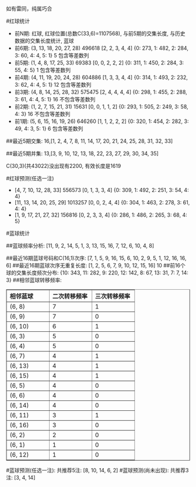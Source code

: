 <!-- 
.. title: 双色球2010131期(2010-11-09)数据分析报告
.. slug: slott-2010131-2010-11-09-report
.. date: 2010-11-10 08:00:00 UTC+08:00
.. tags: Lottery
.. link: 
.. description: 
.. type: text
-->

如有雷同，纯属巧合

<!-- TEASER_END-->

#红球统计

- 前N期: 红球, 红球位置(总数C(33,6)=1107568), 与前5期的交集长度, 与历史数据的交集长度统计, 蓝球
- 前6期: (3, 13, 18, 20, 27, 28) 496618 [2, 2, 3, 4, 4] {0: 273, 1: 482, 2: 284, 3: 60, 4: 4, 5: 1} 5 包含等差数列
- 前5期: (1, 4, 8, 17, 25, 33) 69383 [0, 0, 2, 2, 2] {0: 311, 1: 450, 2: 284, 3: 55, 4: 5} 1 包含等差数列
- 前4期: (4, 11, 19, 20, 24, 28) 604886 [1, 3, 3, 4, 4] {0: 314, 1: 493, 2: 232, 3: 62, 4: 4, 5: 1} 12 包含等差数列
- 前3期: (4, 8, 14, 25, 28, 32) 575475 [2, 4, 4, 4, 4] {0: 298, 1: 455, 2: 288, 3: 61, 4: 4, 5: 1} 16 不包含等差数列
- 前2期: (1, 2, 7, 15, 21, 31) 15631 [0, 0, 1, 1, 2] {0: 293, 1: 505, 2: 249, 3: 58, 4: 3} 16 不包含等差数列
- 前1期: (5, 6, 15, 16, 19, 26) 646260 [1, 1, 2, 2, 2] {0: 320, 1: 454, 2: 282, 3: 49, 4: 3, 5: 1} 6 包含等差数列

##最近5期交集:
16,[1, 2, 4, 7, 8, 11, 14, 17, 20, 21, 24, 25, 28, 31, 32, 33]

##最近5期并集:
13,[3, 9, 10, 12, 13, 18, 22, 23, 27, 29, 30, 34, 35]

C(30,3)(共43022)没出现有2200, 
有效长度是1619

#红球预测(任选一注)

- [4, 7, 10, 12, 28, 33] 556573 [0, 1, 3, 3, 4] {0: 309, 1: 492, 2: 251, 3: 54, 4: 4}
- [11, 13, 14, 20, 25, 29] 1013257 [0, 0, 2, 4, 4] {0: 304, 1: 463, 2: 278, 3: 61, 4: 4}
- [1, 9, 17, 21, 27, 32] 156816 [0, 2, 3, 3, 4] {0: 286, 1: 486, 2: 265, 3: 68, 4: 5}

#蓝球统计

##蓝球频率分析:
[11, 9, 2, 14, 5, 1, 3, 13, 15, 16, 7, 12, 6, 10, 4, 8]

##最近16期蓝球号码和C(16,1)次序:
[7, 1, 5, 9, 16, 15, 6, 10, 2, 9, 5, 1, 12, 16, 16, 6]
##最近16期蓝球次序无重复长度:
[1, 2, 5, 6, 7, 9, 10, 12, 15, 16] 10
##前16个球的交集长度频次分布:
{10: 343, 11: 282, 9: 220, 12: 142, 8: 67, 13: 31, 7: 7, 14: 3}
##相邻蓝球转移频率:
<table border="1" class="table table-striped dataframe">
  <thead>
    <tr style="text-align: left;">
      <th style="min-width: 100px;">相邻蓝球</th>
      <th style="min-width: 100px;">二次转移频率</th>
      <th style="min-width: 100px;">三次转移频率</th>
    </tr>
  </thead>
  <tbody>
    <tr>
      <td>  (6, 8)</td>
      <td> 7</td>
      <td> 1</td>
    </tr>
    <tr>
      <td>  (6, 9)</td>
      <td> 7</td>
      <td> 0</td>
    </tr>
    <tr>
      <td> (6, 10)</td>
      <td> 6</td>
      <td> 1</td>
    </tr>
    <tr>
      <td>  (6, 3)</td>
      <td> 5</td>
      <td> 0</td>
    </tr>
    <tr>
      <td>  (6, 4)</td>
      <td> 5</td>
      <td> 0</td>
    </tr>
    <tr>
      <td>  (6, 7)</td>
      <td> 4</td>
      <td> 1</td>
    </tr>
    <tr>
      <td> (6, 13)</td>
      <td> 4</td>
      <td> 1</td>
    </tr>
    <tr>
      <td> (6, 15)</td>
      <td> 4</td>
      <td> 1</td>
    </tr>
    <tr>
      <td>  (6, 5)</td>
      <td> 4</td>
      <td> 0</td>
    </tr>
    <tr>
      <td>  (6, 6)</td>
      <td> 4</td>
      <td> 0</td>
    </tr>
    <tr>
      <td> (6, 14)</td>
      <td> 4</td>
      <td> 0</td>
    </tr>
    <tr>
      <td> (6, 11)</td>
      <td> 3</td>
      <td> 1</td>
    </tr>
    <tr>
      <td> (6, 16)</td>
      <td> 3</td>
      <td> 0</td>
    </tr>
    <tr>
      <td>  (6, 2)</td>
      <td> 2</td>
      <td> 0</td>
    </tr>
    <tr>
      <td>  (6, 1)</td>
      <td> 1</td>
      <td> 0</td>
    </tr>
    <tr>
      <td> (6, 12)</td>
      <td> 1</td>
      <td> 0</td>
    </tr>
  </tbody>
</table>
#蓝球预测(任选一注):
共推荐5注: [8, 10, 14, 6, 2]
#蓝球预测(尚未出现):
共推荐3注: [3, 4, 14]

